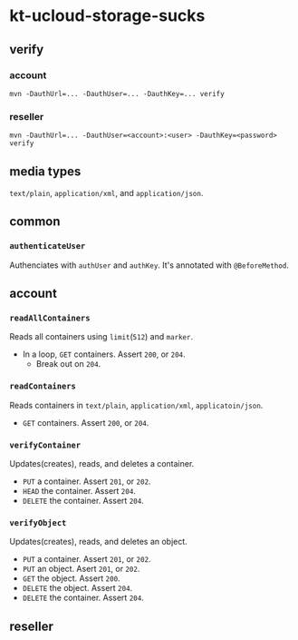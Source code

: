 # kt-ucloud-storage-sucks

## verify
### account
```
mvn -DauthUrl=... -DauthUser=... -DauthKey=... verify
```
### reseller
```
mvn -DauthUrl=... -DauthUser=<account>:<user> -DauthKey=<password> verify
```

## media types
`text/plain`, `application/xml`, and `application/json`.

## common

### `authenticateUser`
Authenciates with `authUser` and `authKey`. It's annotated with `@BeforeMethod`.

## account

### `readAllContainers`
Reads all containers using `limit`(`512`) and `marker`.
* In a loop, `GET` containers. Assert `200`, or `204`.
  * Break out on `204`.

### `readContainers`
Reads containers in `text/plain`, `application/xml`, `applicatoin/json`.
* `GET` containers. Assert `200`, or `204`.

### `verifyContainer`
Updates(creates), reads, and deletes a container.
* `PUT` a container. Assert `201`, or `202`.
* `HEAD` the container. Assert `204`.
* `DELETE` the container. Assert `204`.

### `verifyObject`
Updates(creates), reads, and deletes an object.
* `PUT` a container. Assert `201`, or `202`.
* `PUT` an object. Asert `201`, or `202`.
* `GET` the object. Assert `200`.
* `DELETE` the object. Assert `204`.
* `DELETE` the container. Assert `204`.

## reseller
